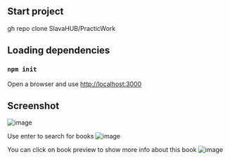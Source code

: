 ## Start project

gh repo clone SlavaHUB/PracticWork

## Loading dependencies
### `npm init`

Open a browser and use
[http://localhost:3000](http://localhost:3000)

## Screenshot
![image](https://user-images.githubusercontent.com/72934291/177000204-8cee8c5e-3a83-414c-8acb-28bed6031fb0.png)

Use еnter to search for books
![image](https://user-images.githubusercontent.com/72934291/177000346-296bafaa-6f03-4a2a-b1f6-b68256387a06.png)

You can click on book preview to show more info about this book
![image](https://user-images.githubusercontent.com/72934291/177000394-4fa680b4-a222-46a6-b44b-dd8f2de0cceb.png)
